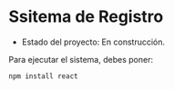 <h1> Ssitema de Registro </h1>

- Estado del proyecto: En construcción.

Para ejecutar el sistema, debes poner:

```npm install react```
